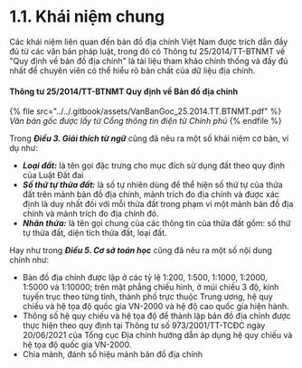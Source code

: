 # 1.1. Khái niệm chung

Các khái niệm liên quan đến bản đồ địa chính Việt Nam được trích dẫn đầy đủ từ các văn bản pháp luật, trong đó có Thông tư 25/2014/TT-BTNMT về "Quy định về bản đồ địa chính" là tài liệu tham khảo chính thống và đầy đủ nhất để chuyên viên có thể hiểu rõ bản chất của dữ liệu địa chính.&#x20;

#### Thông tư 25/2014/TT-BTNMT Quy định về Bản đồ địa chính

{% file src="../../.gitbook/assets/VanBanGoc_25.2014.TT.BTNMT.pdf" %}
_Văn bản gốc được lấy từ Cổng thông tin điện tử Chính phủ_
{% endfile %}

Trong _**Điều 3. Giải thích từ ngữ**_ cũng đã nêu ra một số khái niệm cơ bản, ví dụ như:

* _**Loại đất:**_ là tên gọi đặc trưng cho mục đích sử dụng đất theo quy định của Luật Đất đai
* _**Số thứ tự thửa đất:**_ là số tự nhiên dùng để thể hiện số thứ tự của thửa đất trên mảnh bản đồ địa chính, mảnh trích đo địa chính và được xác định là duy nhất đối với mỗi thửa đất trong phạm vi một mảnh bản đồ địa chính và mảnh trích đo địa chính đó.
* _**Nhãn thửa:**_ là tên gọi chung của các thông tin của thửa đất gồm: số thứ tự thửa đất, diện tích thửa đất, loại đất.

Hay như trong _**Điều 5. Cơ sở toán học**_ cũng đã nêu ra một số nội dung chính như:

* Bản đồ địa chính được lập ở các tỷ lệ 1:200, 1:500, 1:1000, 1:2000, 1:5000 và 1:10000; trên mặt phẳng chiếu hình, ở múi chiếu 3 độ, kinh tuyến trục theo từng tỉnh, thành phố trực thuộc Trung ương, hệ quy chiếu và hệ tọa độ quốc gia VN-2000 và hệ độ cao quốc gia hiện hành.
* Thông số hệ quy chiếu và hệ tọa độ để thành lập bản đồ địa chính được thực hiện theo quy định tại Thông tư số 973/2001/TT-TCĐC ngày 20/06/2021 của Tổng cục Địa chính hướng dẫn áp dụng hệ quy chiếu và hệ tọa độ quốc gia VN-2000.
* Chia mảnh, đánh số hiệu mảnh bản đồ địa chính&#x20;

